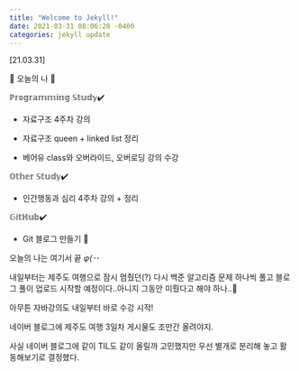 ```yaml
---
title: "Welcome to Jekyll!"
date: 2021-03-31 08:06:28 -0400
categories: jekyll update
---
```

[21.03.31]

🙌 오늘의 나 🙌

ℙ𝕣𝕠𝕘𝕣𝕒𝕞𝕞𝕚𝕟𝕘 𝕊𝕥𝕦𝕕𝕪✔️

- 자료구조 4주차 강의

- 자료구조 queen + linked list 정리

- 베어유 class와 오버라이드, 오버로딩 강의 수강

𝕆𝕥𝕙𝕖𝕣 𝕊𝕥𝕦𝕕𝕪✔️

- 인간행동과 심리 4주차 강의 + 정리

𝔾𝕚𝕥ℍ𝕦𝕓✔️

- Git 블로그 만들기 🤍

오늘의 나는 여기서 끝 _φ(･_･

내일부터는 제주도 여행으로 잠시 멈췄던(?) 다시 백준 알고리즘 문제 하나씩 풀고 블로그 풀이 업로드 시작할 예정이다..아니지 그동안 미뤘다고 해야 하나..🤔

아무튼 자바강의도 내일부터 바로 수강 시작!

네이버 블로그에 제주도 여행 3일차 게시물도 조만간 올려야지.

사실 네이버 블로그에 같이 TIL도 같이 올릴까 고민했지만 우선 별개로 분리해 놓고 활동해보기로 결정했다.
